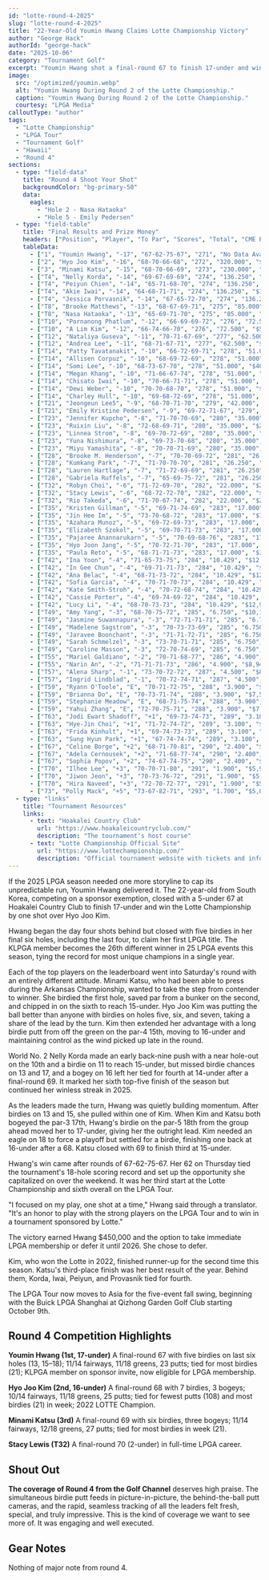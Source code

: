 ```yaml
---
id: "lotte-round-4-2025"
slug: "lotte-round-4-2025"
title: "22-Year-Old Youmin Hwang Claims Lotte Championship Victory"
author: "George Hack"
authorId: "george-hack"
date: "2025-10-06"
category: "Tournament Golf"
excerpt: "Youmin Hwang shot a final-round 67 to finish 17-under and win the Lotte Championship by one stroke over Hyo Joo Kim."
image:
  src: "/optimized/youmin.webp"
  alt: "Youmin Hwang During Round 2 of the Lotte Championship."
  caption: "Youmin Hwang During Round 2 of the Lotte Championship."
  courtesy: "LPGA Media"
calloutType: "author"
tags:
  - "Lotte Championship"
  - "LPGA Tour"
  - "Tournament Golf"
  - "Hawaii"
  - "Round 4"
sections:
  - type: "field-data"
    title: "Round 4 Shoot Your Shot"
    backgroundColor: "bg-primary-50"
    data:
      eagles:
        - "Hole 2 - Nasa Hataoka"
        - "Hole 5 - Emily Pedersen"
  - type: "field-table"
    title: "Final Results and Prize Money"
    headers: ["Position", "Player", "To Par", "Scores", "Total", "CME Points", "Prize Money"]
    tableData:
      - ["1", "Youmin Hwang", "-17", "67-62-75-67", "271", "No Data Available", "$450,000"]
      - ["2", "Hyo Joo Kim", "-16", "68-70-66-68", "272", "320.000", "$277,054"]
      - ["3", "Minami Katsu", "-15", "68-70-66-69", "273", "230.000", "$200,983"]
      - ["T4", "Nelly Korda", "-14", "69-67-69-69", "274", "136.250", "$117,177"]
      - ["T4", "Peiyun Chien", "-14", "65-71-68-70", "274", "136.250", "$117,177"]
      - ["T4", "Akie Iwai", "-14", "64-68-71-71", "274", "136.250", "$117,177"]
      - ["T4", "Jessica Porvasnik", "-14", "67-65-72-70", "274", "136.250", "$117,177"]
      - ["T8", "Brooke Matthews", "-13", "68-67-69-71", "275", "85.000", "$71,293"]
      - ["T8", "Nasa Hataoka", "-13", "65-69-71-70", "275", "85.000", "$71,293"]
      - ["T10", "Pornanong Phatlum", "-12", "66-69-69-72", "276", "72.500", "$59,157"]
      - ["T10", "A Lim Kim", "-12", "66-74-66-70", "276", "72.500", "$59,157"]
      - ["T12", "Nataliya Guseva", "-11", "70-71-67-69", "277", "62.500", "$51,420"]
      - ["T12", "Andrea Lee", "-11", "68-71-67-71", "277", "62.500", "$51,420"]
      - ["T14", "Patty Tavatanakit", "-10", "66-72-69-71", "278", "51.000", "$40,045"]
      - ["T14", "Allisen Corpuz", "-10", "68-69-72-69", "278", "51.000", "$40,045"]
      - ["T14", "Somi Lee", "-10", "68-73-67-70", "278", "51.000", "$40,045"]
      - ["T14", "Megan Khang", "-10", "71-66-67-74", "278", "51.000", "$40,045"]
      - ["T14", "Chisato Iwai", "-10", "70-66-71-71", "278", "51.000", "$40,045"]
      - ["T14", "Dewi Weber", "-10", "70-70-68-70", "278", "51.000", "$40,045"]
      - ["T14", "Charley Hull", "-10", "69-68-72-69", "278", "51.000", "$40,045"]
      - ["T21", "Jeongeun Lee5", "-9", "68-70-71-70", "279", "42.000", "$33,068"]
      - ["T21", "Emily Kristine Pedersen", "-9", "69-72-71-67", "279", "42.000", "$33,068"]
      - ["T23", "Jennifer Kupcho", "-8", "71-70-70-69", "280", "35.000", "$29,003"]
      - ["T23", "Ruixin Liu", "-8", "72-68-69-71", "280", "35.000", "$29,003"]
      - ["T23", "Linnea Strom", "-8", "69-70-72-69", "280", "35.000", "$29,003"]
      - ["T23", "Yuna Nishimura", "-8", "69-73-70-68", "280", "35.000", "$29,003"]
      - ["T23", "Miyu Yamashita", "-8", "70-70-71-69", "280", "35.000", "$29,003"]
      - ["T28", "Brooke M. Henderson", "-7", "70-70-69-72", "281", "26.250", "$24,307"]
      - ["T28", "Kumkang Park", "-7", "71-70-70-70", "281", "26.250", "$24,307"]
      - ["T28", "Lauren Hartlage", "-7", "71-72-69-69", "281", "26.250", "$24,307"]
      - ["T28", "Gabriela Ruffels", "-7", "65-69-75-72", "281", "26.250", "$24,307"]
      - ["T32", "Robyn Choi", "-6", "71-72-69-70", "282", "22.000", "$21,083"]
      - ["T32", "Stacy Lewis", "-6", "68-72-72-70", "282", "22.000", "$21,083"]
      - ["T32", "Rio Takeda", "-6", "71-70-67-74", "282", "22.000", "$21,083"]
      - ["T35", "Kristen Gillman", "-5", "69-71-74-69", "283", "17.000", "$17,206"]
      - ["T35", "Jin Hee Im", "-5", "73-70-68-72", "283", "17.000", "$17,206"]
      - ["T35", "Azahara Munoz", "-5", "69-72-69-73", "283", "17.000", "$17,206"]
      - ["T35", "Elizabeth Szokol", "-5", "69-70-71-73", "283", "17.000", "$17,206"]
      - ["T35", "Pajaree Anannarukarn", "-5", "70-69-68-76", "283", "17.000", "$17,206"]
      - ["T35", "Hyo Joon Jang", "-5", "70-72-71-70", "283", "17.000", "$17,206"]
      - ["T35", "Paula Reto", "-5", "68-71-71-73", "283", "17.000", "$17,206"]
      - ["T42", "Ina Yoon", "-4", "71-65-73-75", "284", "10.429", "$12,958"]
      - ["T42", "In Gee Chun", "-4", "69-71-71-73", "284", "10.429", "$12,958"]
      - ["T42", "Ana Belac", "-4", "68-71-73-72", "284", "10.429", "$12,958"]
      - ["T42", "Sofia Garcia", "-4", "70-71-70-73", "284", "10.429", "$12,958"]
      - ["T42", "Kate Smith-Stroh", "-4", "70-72-68-74", "284", "10.429", "$12,958"]
      - ["T42", "Cassie Porter", "-4", "69-74-69-72", "284", "10.429", "$12,958"]
      - ["T42", "Lucy Li", "-4", "68-70-73-73", "284", "10.429", "$12,958"]
      - ["T49", "Amy Yang", "-3", "68-70-75-72", "285", "6.750", "$10,188"]
      - ["T49", "Jasmine Suwannapura", "-3", "72-71-71-71", "285", "6.750", "$10,188"]
      - ["T49", "Madelene Sagstrom", "-3", "70-73-73-69", "285", "6.750", "$10,188"]
      - ["T49", "Jaravee Boonchant", "-3", "71-71-72-71", "285", "6.750", "$10,188"]
      - ["T49", "Sarah Schmelzel", "-3", "73-70-71-71", "285", "6.750", "$10,188"]
      - ["T49", "Caroline Masson", "-3", "72-70-74-69", "285", "6.750", "$10,188"]
      - ["T55", "Mariel Galdiano", "-2", "70-71-68-77", "286", "4.900", "$8,949"]
      - ["T55", "Narin An", "-2", "71-71-71-73", "286", "4.900", "$8,949"]
      - ["T57", "Alena Sharp", "-1", "73-70-72-72", "287", "4.500", "$8,343"]
      - ["T57", "Ingrid Lindblad", "-1", "70-72-74-71", "287", "4.500", "$8,343"]
      - ["T59", "Ryann O'Toole", "E", "70-71-72-75", "288", "3.900", "$7,547"]
      - ["T59", "Brianna Do", "E", "70-73-71-74", "288", "3.900", "$7,547"]
      - ["T59", "Stephanie Meadow", "E", "68-71-75-74", "288", "3.900", "$7,547"]
      - ["T59", "Yahui Zhang", "E", "72-70-75-71", "288", "3.900", "$7,547"]
      - ["T63", "Jodi Ewart Shadoff", "+1", "69-73-74-73", "289", "3.100", "$6,902"]
      - ["T63", "Hye-Jin Choi", "+1", "71-72-74-72", "289", "3.100", "$6,902"]
      - ["T63", "Frida Kinhult", "+1", "69-74-73-73", "289", "3.100", "$6,902"]
      - ["T63", "Sung Hyun Park", "+1", "67-74-74-74", "289", "3.100", "$6,902"]
      - ["T67", "Celine Borge", "+2", "68-71-70-81", "290", "2.400", "$6,371"]
      - ["T67", "Adela Cernousek", "+2", "71-68-77-74", "290", "2.400", "$6,371"]
      - ["T67", "Sophia Popov", "+2", "74-67-74-75", "290", "2.400", "$6,371"]
      - ["T70", "Ilhee Lee", "+3", "70-70-71-80", "291", "1.900", "$5,992"]
      - ["T70", "Jiwon Jeon", "+3", "70-73-76-72", "291", "1.900", "$5,992"]
      - ["T70", "Hira Naveed", "+3", "72-70-72-77", "291", "1.900", "$5,992"]
      - ["73", "Polly Mack", "+5", "73-67-82-71", "293", "1.700", "$5,839"]
  - type: "links"
    title: "Tournament Resources"
    links:
      - text: "Hoakalei Country Club"
        url: "https://www.hoakaleicountryclub.com/"
        description: "The tournament's host course"
      - text: "Lotte Championship Official Site"
        url: "https://www.lottechampionship.com/"
        description: "Official tournament website with tickets and information"
---
```


If the 2025 LPGA season needed one more storyline to cap its unpredictable run, Youmin Hwang delivered it. The 22-year-old from South Korea, competing on a sponsor exemption, closed with a 5-under 67 at Hoakalei Country Club to finish 17-under and win the Lotte Championship by one shot over Hyo Joo Kim.

Hwang began the day four shots behind but closed with five birdies in her final six holes, including the last four, to claim her first LPGA title. The KLPGA member becomes the 26th different winner in 25 LPGA events this season, tying the record for most unique champions in a single year.

Each of the top players on the leaderboard went into Saturday's round with an entirely different attitude. Minami Katsu, who had been able to press during the Arkansas Championship, wanted to take the step from contender to winner. She birdied the first hole, saved par from a bunker on the second, and chipped in on the sixth to reach 15-under. Hyo Joo Kim was putting the ball better than anyone with birdies on holes five, six, and seven, taking a share of the lead by the turn. Kim then extended her advantage with a long birdie putt from off the green on the par-4 15th, moving to 16-under and maintaining control as the wind picked up late in the round.

World No. 2 Nelly Korda made an early back-nine push with a near hole-out on the 10th and a birdie on 11 to reach 15-under, but missed birdie chances on 13 and 17, and a bogey on 16 left her tied for fourth at 14-under after a final-round 69. It marked her sixth top-five finish of the season but continued her winless streak in 2025.

As the leaders made the turn, Hwang was quietly building momentum. After birdies on 13 and 15, she pulled within one of Kim. When Kim and Katsu both bogeyed the par-3 17th, Hwang's birdie on the par-5 18th from the group ahead moved her to 17-under, giving her the outright lead. Kim needed an eagle on 18 to force a playoff but settled for a birdie, finishing one back at 16-under after a 68. Katsu closed with 69 to finish third at 15-under.

Hwang's win came after rounds of 67-62-75-67. Her 62 on Thursday tied the tournament's 18-hole scoring record and set up the opportunity she capitalized on over the weekend. It was her third start at the Lotte Championship and sixth overall on the LPGA Tour.

"I focused on my play, one shot at a time," Hwang said through a translator. "It's an honor to play with the strong players on the LPGA Tour and to win in a tournament sponsored by Lotte."

The victory earned Hwang $450,000 and the option to take immediate LPGA membership or defer it until 2026. She chose to defer.

Kim, who won the Lotte in 2022, finished runner-up for the second time this season. Katsu's third-place finish was her best result of the year. Behind them, Korda, Iwai, Peiyun, and Provasnik tied for fourth.

The LPGA Tour now moves to Asia for the five-event fall swing, beginning with the Buick LPGA Shanghai at Qizhong Garden Golf Club starting October 9th.

## Round 4 Competition Highlights

**Youmin Hwang (1st, 17-under)** A final-round 67 with five birdies on last six holes (13, 15–18); 11/14 fairways, 11/18 greens, 23 putts; tied for most birdies (21); KLPGA member on sponsor invite, now eligible for LPGA membership.

**Hyo Joo Kim (2nd, 16-under)** A final-round 68 with 7 birdies, 3 bogeys; 10/14 fairways, 11/18 greens, 25 putts; tied for fewest putts (108) and most birdies (21) in week; 2022 LOTTE Champion.

**Minami Katsu (3rd)** A final-round 69 with six birdies, three bogeys; 11/14 fairways, 12/18 greens, 27 putts; tied for most birdies in week (21).

**Stacy Lewis (T32)** A final-round 70 (2-under) in full-time LPGA career.

## Shout Out

**The coverage of Round 4 from the Golf Channel** deserves high praise. The simultaneous birdie putt feeds in picture-in-picture, the behind-the-ball putt cameras, and the rapid, seamless tracking of all the leaders felt fresh, special, and truly impressive. This is the kind of coverage we want to see more of. It was engaging and well executed.

## Gear Notes

Nothing of major note from round 4.
